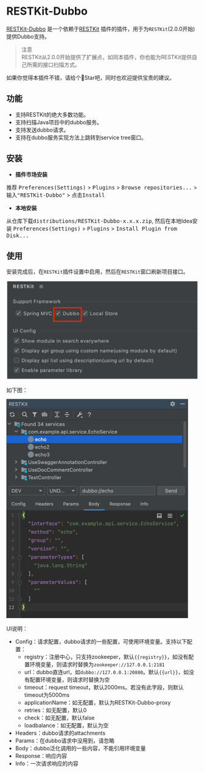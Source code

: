 # RESTKit-Dubbo

[RESTKit-Dubbo](https://plugins.jetbrains.com/plugin/18828-restkit-dubbo) 是一个依赖于[RESTKit](https://plugins.jetbrains.com/plugin/14723-restkit) 插件的插件，用于为`RESTKit`(2.0.0开始) 提供Dubbo支持。

> 注意  
> RESTKit从2.0.0开始提供了扩展点，如同本插件，你也能为RESTKit提供自己所需的接口扫描方式。

如果你觉得本插件不错，请给个🌟Star吧，同时也欢迎提供宝贵的建议。

## 功能
- 支持RESTKit的绝大多数功能。
- 支持扫描Java项目中的dubbo服务。
- 支持发送dubbo请求。
- 支持在dubbo服务实现方法上跳转到service tree窗口。

## 安装
- **插件市场安装**

推荐 <kbd>Preferences(Settings)</kbd> > <kbd>Plugins</kbd> > <kbd>Browse repositories...</kbd> > <kbd>输入"RESTKit-Dubbo"</kbd> > <kbd>点击Install</kbd>

- **本地安装**

从仓库下载<kbd>distributions/RESTKit-Dubbo-x.x.x.zip</kbd>, 然后在本地Idea安装 <kbd>Preferences(Settings)</kbd> > <kbd>Plugins</kbd> > <kbd>Install Plugin from Disk...</kbd>

## 使用
安装完成后，在`RESTKit`插件设置中启用，然后在`RESTKit`窗口刷新项目接口。

![enable](./.images/setting.png)

如下图：

![plugin](./.images/plugin.png)

UI说明：

- Config：请求配置，dubbo请求的一些配置，可使用环境变量。支持以下配置：
    - registry：注册中心，只支持zookeeper，默认`{{registry}}`，如没有配置环境变量，则请求时替换为`zookeeper://127.0.0.1:2181`
    - url：dubbo直连url，如`dubbo://127.0.0.1:20880`。默认`{{url}}`，如没有配置环境变量，则请求时替换为空
    - timeout：request timeout，默认2000ms。若没有此字段，则默认timeout为5000ms
    - applicationName：如无配置，默认为RESTKit-Dubbo-proxy
    - retries：如无配置，默认0
    - check：如无配置，默认false
    - loadbalance：如无配置，默认为空
- Headers：dubbo请求的attachments
- Params：在dubbo请求中没用到，请忽略
- Body：dubbo泛化调用的一些内容，不能引用环境变量
- Response：响应内容
- Info：一次请求响应的内容